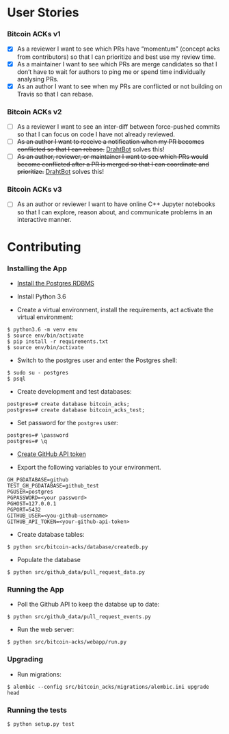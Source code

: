 # User Stories
### Bitcoin ACKs v1 
- [x] As a reviewer I want to see which PRs have “momentum” (concept acks from contributors) so that I can prioritize and best use my review time.
- [x] As a maintainer I want to see which PRs are merge candidates so that I don’t have to wait for authors to ping me or spend time individually analysing PRs.
- [x] As an author I want to see when my PRs are conflicted or not building on Travis so that I can rebase.

### Bitcoin ACKs v2
- [ ] As a reviewer I want to see an inter-diff between force-pushed commits so that I can focus on code I have not already reviewed.
- [ ] ~~As an author I want to receive a notification when my PR becomes conflicted so that I can rebase.~~ [DrahtBot](https://github.com/DrahtBot) solves this!
- [ ] ~~As an author, reviewer, or maintainer I want to see which PRs would become conflicted after a PR is merged so that I can coordinate and prioritize.~~  [DrahtBot](https://github.com/DrahtBot) solves this!

### Bitcoin ACKs v3
- [ ] As an author or reviewer I want to have online C++ Jupyter notebooks so that I can explore, reason about, and communicate problems in an interactive manner.



# Contributing


### Installing the App

- [Install the Postgres RDBMS](https://www.postgresql.org/download/)

- Install Python 3.6

- Create a virtual environment, install the requirements, act activate the virtual environment:
```
$ python3.6 -m venv env
$ source env/bin/activate
$ pip install -r requirements.txt
$ source env/bin/activate
```

- Switch to the postgres user and enter the Postgres shell:
```
$ sudo su - postgres
$ psql
```

- Create development and test databases:
```
postgres=# create database bitcoin_acks;
postgres=# create database bitcoin_acks_test;
```

- Set password for the `postgres` user:
```
postgres=# \password
postgres=# \q
```

- [Create GitHub API token](https://github.com/settings/tokens/new) 

- Export the following variables to your environment.
```
GH_PGDATABASE=github
TEST_GH_PGDATABASE=github_test
PGUSER=postgres
PGPASSWORD=<your password>
PGHOST=127.0.0.1
PGPORT=5432
GITHUB_USER=<you-github-username>
GITHUB_API_TOKEN=<your-github-api-token>
```

- Create database tables:
```
$ python src/bitcoin-acks/database/createdb.py
```

- Populate the database
```
$ python src/github_data/pull_request_data.py
```

### Running the App

- Poll the Github API to keep the databse up to date:
```
$ python src/github_data/pull_request_events.py
```

- Run the web server:
```
$ python src/bitcoin-acks/webapp/run.py
```

### Upgrading

- Run migrations:
```
$ alembic --config src/bitcoin_acks/migrations/alembic.ini upgrade head
```


### Running the tests
```
$ python setup.py test
```

